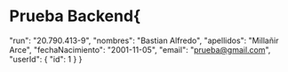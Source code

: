 


# Prueba Backend{
"run": "20.790.413-9",
"nombres": "Bastian Alfredo",
"apellidos": "Millañir Arce",
"fechaNacimiento": "2001-11-05",
"email": "prueba@gmail.com",
"userId": {
"id": 1
}
}